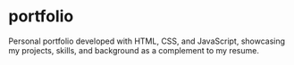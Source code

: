 # portfolio
Personal portfolio developed with HTML, CSS, and JavaScript, showcasing my projects, skills, and background as a complement to my resume.
